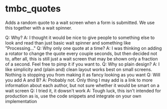 # tmbc_quotes

Adds a random quote to a wait screen when a form is submitted. We use this together with a wait spinner.

Q: Why?
A: I thought it would be nice to give people to something else to look and read than just basic wait spinner and something like "Processing..."
Q: Why only one quote at a time?
A: I was thinking on adding a rotator to change the quote every couple seconds, but then decided not to, after all, this is still just a wait screen that may be shown only a fraction of a second. Feel free to pimp it if you want to.
Q: Why so plain design?
A: I like simplicity and (plain and) clean layout works best on small screens. Nothing is stopping you from making it as fancy looking as you want
Q: Will you add A and B?
A: Probably not. Only thing I may add is a link to more information about each author, but not sure whether it would be smart on a wait screen
Q: I tried it, it dowsn't work
A: Tough luck, this isn't intended for production as is, use the code snippets and integrate on your own implementation
